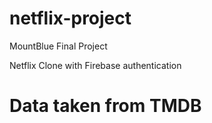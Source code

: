 # netflix-project
MountBlue Final Project

Netflix Clone with Firebase authentication 

# Data taken from TMDB
